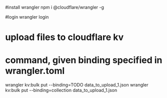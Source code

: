 #install wrangler
npm i @cloudflare/wrangler -g 

#login
wrangler login

# upload files to cloudflare kv

# command, given binding specified in wrangler.toml
wrangler kv:bulk put --binding=TODO data_to_upload_1.json
wrangler kv:bulk put --binding=collection data_to_upload_1.json